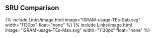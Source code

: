 ## SRU Comparison
{% include Links/image.html image="ISRAM-usage-TEs-Sab.svg" width="1130px" float="none" %}
{% include Links/image.html image="ISRAM-usage-TEs-Man.svg" width="1130px" float="none" %}
